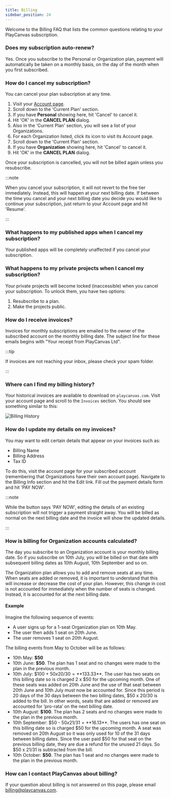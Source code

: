```yaml
---
title: Billing
sidebar_position: 24
---
```


Welcome to the Billing FAQ that lists the common questions relating to your PlayCanvas subscription.

### Does my subscription auto-renew?

Yes. Once you subscribe to the Personal or Organization plan, payment will automatically be taken on a monthly basis, on the day of the month when you first subscribed.

### How do I cancel my subscription?

You can cancel your plan subscription at any time.

1. Visit your [Account page](https://playcanvas.com/account).
2. Scroll down to the 'Current Plan' section.
3. If you have **Personal** showing here, hit 'Cancel' to cancel it.
4. Hit 'OK' in the **CANCEL PLAN** dialog.
5. Also in the 'Current Plan' section, you will see a list of your Organizations.
6. For each Organization listed, click its icon to visit its Account page.
7. Scroll down to the 'Current Plan' section.
8. If you have **Organization** showing here, hit 'Cancel' to cancel it.
9. Hit 'OK' in the **CANCEL PLAN** dialog.

Once your subscription is cancelled, you will not be billed again unless you resubscribe.

:::note

When you cancel your subscription, it will not revert to the free tier immediately. Instead, this will happen at your next billing date. If between the time you cancel and your next billing date you decide you would like to continue your subscription, just return to your Account page and hit 'Resume'.

:::

### What happens to my published apps when I cancel my subscription?

Your published apps will be completely unaffected if you cancel your subscription.

### What happens to my private projects when I cancel my subscription?

Your private projects will become locked (inaccessible) when you cancel your subscription. To unlock them, you have two options:

1. Resubscribe to a plan.
2. Make the projects public.

### How do I receive invoices?

Invoices for monthly subscriptions are emailed to the owner of the subscribed account on the monthly billing date. The subject line for these emails begins with "Your receipt from PlayCanvas Ltd".

:::tip

If invoices are not reaching your inbox, please check your spam folder.

:::

### Where can I find my billing history?

Your historical invoices are available to download on `playcanvas.com`. Visit your account page and scroll to the `Invoices` section. You should see something similar to this:

![Billing History](/img/user-manual/billing/invoices.png)

### How do I update my details on my invoices?

You may want to edit certain details that appear on your invoices such as:

* Billing Name
* Billing Address
* Tax ID

To do this, visit the account page for your subscribed account (remembering that Organizations have their own account page). Navigate to the Billing Info section and hit the Edit link. Fill out the payment details form and hit 'PAY NOW'.

:::note

While the button says 'PAY NOW', editing the details of an existing subscription will not trigger a payment straight away. You will be billed as normal on the next billing date and the invoice will show the updated details.

:::

### How is billing for Organization accounts calculated?

The day you subscribe to an Organization account is your monthly billing date. So if you subscribe on 10th July, you will be billed on that date with subsequent billing dates as 10th August, 10th September and so on.

The Organization plan allows you to add and remove seats at any time. When seats are added or removed, it is important to understand that this will increase or decrease the cost of your plan. However, this change in cost is not accounted for immediately when the number of seats is changed. Instead, it is accounted for at the next billing date.

#### Example

Imagine the following sequence of events:

* A user signs up for a 1-seat Organization plan on 10th May.
* The user then adds 1 seat on 20th June.
* The user removes 1 seat on 20th August.

The billing events from May to October will be as follows:

* 10th May: **$50**
* 10th June: **$50**. The plan has 1 seat and no changes were made to the plan in the previous month.
* 10th July: $100 + $50 x 20/30 = **$133.33**. The user has two seats on this billing date so is charged 2 x $50 for the upcoming month. One of these seats was added on 20th June and the use of that seat between 20th June and 10th July must now be accounted for. Since this period is 20 days of the 30 days between the two billing dates, $50 x 20/30 is added to the bill. In other words, seats that are added or removed are accounted for ‘pro-rata’ on the next billing date.
* 10th August: **$100**. The plan has 2 seats and no changes were made to the plan in the previous month.
* 10th September: $50 - $50 x 21/31 = **$16.13**. The users has one seat on this billing date so is charged $50 for the upcoming month. A seat was removed on 20th August so it was only used for 10 of the 31 days between billing dates. Since the user paid $50 for that seat on the previous billing date, they are due a refund for the unused 21 days. So $50 x 21/31 is subtracted from the bill.
* 10th October: **$50**. The plan has 1 seat and no changes were made to the plan in the previous month.

### How can I contact PlayCanvas about billing?

If your question about billing is not answered on this page, please email [billing@playcanvas.com](mailto:billing@playcanvas.com).
